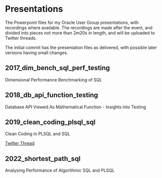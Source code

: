 # Presentations
The Powerpoint files for my Oracle User Group presentations, with recordings where available. The recordings are made after the event, and divided into pieces not more than 2m20s in length, and will be uploaded to Twitter threads.

The initial commit has the presentation files as delivered, with possible later versions having small changes.

## 2017_dim_bench_sql_perf_testing

Dimensional Performance Benchmarking of SQL

## 2018_db_api_function_testing

Database API Viewed As Mathematical Function - Insights into Testing

## 2019_clean_coding_plsql_sql

Clean Coding in PLSQL and SQL

[Twitter Thread](https://twitter.com/BrenPatF/status/1218066112899952642)

## 2022_shortest_path_sql

Analysing Performance of Algorithmic SQL and PLSQL
